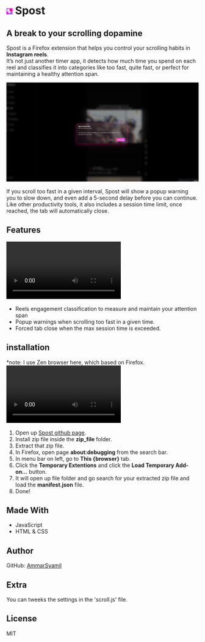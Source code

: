 # ![Demo image](./icons/16x16.png) Spost  
## A break to your scrolling dopamine  

Spost is a Firefox extension that helps you control your scrolling habits in **Instagram reels**.  
It’s not just another timer app, it detects how much time you spend on each reel and classifies it into categories like too fast, quite fast, or perfect for maintaining a healthy attention span.  

![Demo image](./src/images_1.png)

If you scroll too fast in a given interval, Spost will show a popup warning you to slow down, and even add a 5-second delay before you can continue.  
Like other productivity tools, it also includes a session time limit, once reached, the tab will automatically close.  



## Features  
<video src="https://hc-cdn.hel1.your-objectstorage.com/s/v3/2f59acf4c02ddca3187506b5e4158d1e9c1e3e99_spost_demo.mp4" controls></video>
- Reels engagement classification to measure and maintain your attention span  
- Popup warnings when scrolling too fast in a given time.
- Forced tab close when the max session time is exceeded. 

## installation 
*note: I use Zen browser here, which based on Firefox.
<video src="https://hc-cdn.hel1.your-objectstorage.com/s/v3/101a7d5e1265044ce202206e10388a6709c0e2e7_spost_instalation_guide.mp4" controls></video>

1. Open up [Spost github page](https://github.com/AmmarSyamil/Spost). 
2. Install zip file inside the **zip_file** folder.
3. Extract that zip file.
4. In Firefox, open page **about:debugging** from the search bar.
5. In menu bar on left, go to **This {browser}** tab.
6. Click the **Temporary Extentions** and click the **Load Temporary Add-on...** button.
7. It will open up file folder and go search for your extracted zip file and load the **manifest.json** file.
8. Done!

## Made With  
- JavaScript  
- HTML & CSS  



## Author  
GitHub: [AmmarSyamil](https://github.com/AmmarSyamil)  


## Extra
You can tweeks the settings in the 'scroll.js' file.


## License  
MIT  
